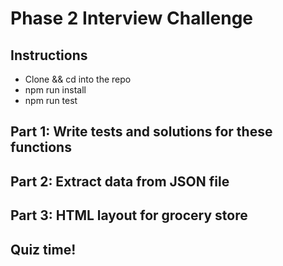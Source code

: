 
# Phase 2 Interview Challenge

## Instructions
* Clone && cd into the repo
* npm run install
* npm run test

## Part 1: Write tests and solutions for these functions

## Part 2: Extract data from JSON file

## Part 3: HTML layout for grocery store

## Quiz time!
